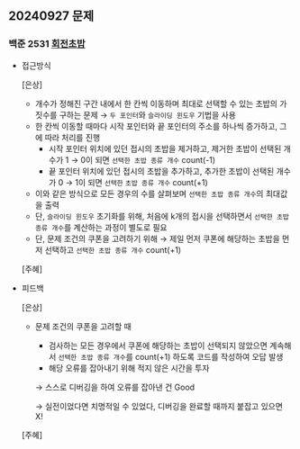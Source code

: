 ## 20240927 문제

### 백준 2531 [회전초밥](https://www.acmicpc.net/problem/2531)

- 접근방식

  [은상]
  - 개수가 정해진 구간 내에서 한 칸씩 이동하며 최대로 선택할 수 있는 초밥의 가짓수를 구하는 문제 → `두 포인터`와 `슬라이딩 윈도우` 기법을 사용
  - 한 칸씩 이동할 때마다 시작 포인터와 끝 포인터의 주소를 하나씩 증가하고, 그에 따라 처리를 진행
    - 시작 포인터 위치에 있던 접시의 초밥을 제거하고, 제거한 초밥이 선택된 개수가 1 → 0이 되면 `선택한 초밥 종류 개수` count(-1)
    - 끝 포인터 위치에 있던 접시의 초밥을 추가하고, 추가한 초밥이 선택된 개수가 0 → 1이 되면 `선택한` `초밥 종류 개수` count(+1)
  - 이와 같은 방식으로 모든 경우의 수를 살펴보며 `선택한 초밥 종류 개수`의 최대값을 출력
  - 단, `슬라이딩 윈도우` 초기화를 위해, 처음에 k개의 접시을 선택하면서 `선택한 초밥 종류 개수`를 계산하는 과정이 별도로 필요
  - 단, 문제 조건의 쿠폰을 고려하기 위해 → 제일 먼저 쿠폰에 해당하는 초밥을 먼저 선택하고 `선택한 초밥 종류 개수` count(+1)

  [주혜]
  
- 피드백

  [은상]
  - 문제 조건의 쿠폰을 고려할 때
    - 검사하는 모든 경우에서 쿠폰에 해당하는 초밥이 선택되지 않았으면 계속해서 `선택한 초밥 종류 개수`를 count(+1) 하도록 코드를 작성하여 오답 발생
    - 해당 오류를 잡아내기 위해 적지 않은 시간을 투자
    
    → 스스로 디버깅을 하여 오류를 잡아낸 건 Good
    
    → 실전이었다면 치명적일 수 있었다, 디버깅을 완료할 때까지 붙잡고 있으면 X!
 
  [주혜]
